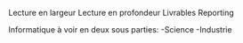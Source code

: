 Lecture en largeur
Lecture en profondeur
Livrables
Reporting

Informatique à voir en deux sous parties:
-Science
-Industrie